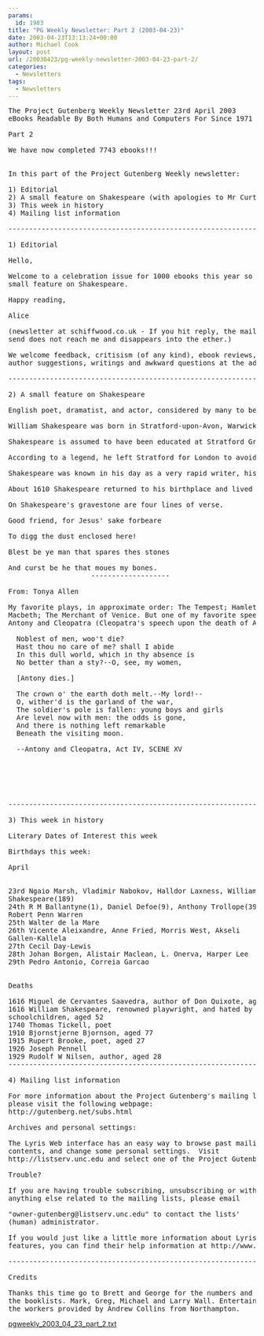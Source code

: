 ```yaml
---
params:
  id: 1983
title: "PG Weekly Newsletter: Part 2 (2003-04-23)"
date: 2003-04-23T13:13:24+00:00
author: Michael Cook
layout: post
url: /20030423/pg-weekly-newsletter-2003-04-23-part-2/
categories:
  - Newsletters
tags:
  - Newsletters
---
```

<pre>The Project Gutenberg Weekly Newsletter 23rd April 2003
eBooks Readable By Both Humans and Computers For Since 1971

Part 2

We have now completed 7743 ebooks!!!


In this part of the Project Gutenberg Weekly newsletter:

1) Editorial
2) A small feature on Shakespeare (with apologies to Mr Curtis and Mr Elton)
3) This week in history
4) Mailing list information

----------------------------------------------------------------------

1) Editorial

Hello,

Welcome to a celebration issue for 1000 ebooks this year so far, and a
small feature on Shakespeare.

Happy reading,

Alice

(newsletter at schiffwood.co.uk - If you hit reply, the mail you
send does not reach me and disappears into the ether.)

We welcome feedback, critisism (of any kind), ebook reviews, featured
author suggestions, writings and awkward questions at the address above. Please feel free to send our general ramblings to a friend.

----------------------------------------------------------------------

2) A small feature on Shakespeare

English poet, dramatist, and actor, considered by many to be the greatest dramatist of all time. Shakespeare became the first  to appeal and to meet with the full approval of a broad and mixed public embracing almost all levels of society. He possessed a large vocabulary for his day, having used 29,066 different words in his plays. Today the average English-speaking person uses something like 2,000 words in everyday speech.

William Shakespeare was born in Stratford-upon-Avon, Warwickshire. He was the eldest son of Mary Arden, the daughter of a local landowner, and her husband John Shakespeare (c. 1530-1601), a glover and wood dealer. In 1568 John Shakespeare was made a mayor of Stratford and a justice of peace. His wool business failed in the 1570s, but the family's position was restored in the 1590s by earnings of William Shakespeare, and in 1596 he was awarded a coat of arms.

Shakespeare is assumed to have been educated at Stratford Grammar School, and he may have spent the years 1580-82 as a teacher for the Roman Catholic Houghton family in Lancashire. At the age of 18, he married a local girl, Anne Hathaway (died 1623), who was eight years older. Their first child, Susannah, was born within six months, and twins Hamnet and Judith were born in 1585. Hamnet, Shakespeare's only son, died in 1896, at the age of 11.

According to a legend, he left Stratford for London to avoid a charge of poaching. After 1582 Shakespeare probably joined as an actor one or several companies of players. By 1584 he emerged as a rising playwright in London, and became soon a central figure in London's leading theatre company, the Lord Chamberlain's Company, renamed later as the King's Men.

Shakespeare was known in his day as a very rapid writer, his publishers Heminges and Condell reported, "and what he thought, he uttered with that easiness that we have scarce received from him a blot in his papers." Despite all the praise, some writer's were not enthusiastic about his plays. Samuel Pepys (1633-1703) called A MIDSUMMER NIGHT'S DREAM "the most insipid, ridiculous play that I ever saw in my life."

About 1610 Shakespeare returned to his birthplace and lived as a country gentleman. A number of his plays were published during his lifetime, but none of the original dramatic manuscripts have survived. Shakespeare died on April 23, 1616.

On Shakespeare's gravestone are four lines of verse.

Good friend, for Jesus' sake forbeare

To digg the dust enclosed here!

Blest be ye man that spares thes stones

And curst be he that moues my bones.
                    -------------------

From: Tonya Allen

My favorite plays, in approximate order: The Tempest; Hamlet; Julius Caesar;
Macbeth; The Merchant of Venice. But one of my favorite speeches comes from
Antony and Cleopatra (Cleopatra's speech upon the death of Antony):

  Noblest of men, woo't die?
  Hast thou no care of me? shall I abide
  In this dull world, which in thy absence is
  No better than a sty?--O, see, my women,

  [Antony dies.]

  The crown o' the earth doth melt.--My lord!--
  O, wither'd is the garland of the war,
  The soldier's pole is fallen: young boys and girls
  Are level now with men: the odds is gone,
  And there is nothing left remarkable
  Beneath the visiting moon.

  --Antony and Cleopatra, Act IV, SCENE XV






----------------------------------------------------------------------

3) This week in history

Literary Dates of Interest this week

Birthdays this week:

April


23rd Ngaio Marsh, Vladimir Nabokov, Halldor Laxness, William
Shakespeare(189)
24th R M Ballantyne(1), Daniel Defoe(9), Anthony Trollope(39), Carl Spiteller,
Robert Penn Warren
25th Walter de la Mare
26th Vicente Aleixandre, Anne Fried, Morris West, Akseli
Gallen-Kallela
27th Cecil Day-Lewis
28th Johan Borgen, Alistair Maclean, L. Onerva, Harper Lee
29th Pedro Antonio, Correia Garcao


Deaths

1616 Miguel de Cervantes Saavedra, author of Don Quixote, aged 69
1616 William Shakespeare, renowned playwright, and hated by UK
schoolchildren, aged 52
1740 Thomas Tickell, poet
1910 Bjornstjerne Bjornson, aged 77
1915 Rupert Brooke, poet, aged 27
1926 Joseph Pennell
1929 Rudolf W Nilsen, author, aged 28
----------------------------------------------------------------------

4) Mailing list information

For more information about the Project Gutenberg's mailing lists
please visit the following webpage:
http://gutenberg.net/subs.html

Archives and personal settings:

The Lyris Web interface has an easy way to browse past mailing list
contents, and change some personal settings.  Visit
http://listserv.unc.edu and select one of the Project Gutenberg lists.

Trouble?

If you are having trouble subscribing, unsubscribing or with
anything else related to the mailing lists, please email

"owner-gutenberg@listserv.unc.edu" to contact the lists'
(human) administrator.

If you would just like a little more information about Lyris
features, you can find their help information at http://www.lyris.com/help

----------------------------------------------------------------------

Credits

Thanks this time go to Brett and George for the numbers and
the booklists. Mark, Greg, Michael and Larry Wall. Entertainment for
the workers provided by Andrew Collins from Northampton.
</pre>

<a href="/nl_archives/2003/pgweekly_2003_04_23_part_2.txt" target="_blank" rel="nofollow">pgweekly_2003_04_23_part_2.txt</a>
